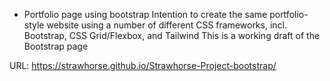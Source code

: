 - Portfolio page using bootstrap
Intention to create the same portfolio-style website using a number of different CSS frameworks, incl. Bootstrap, CSS Grid/Flexbox, and Tailwind
This is a working draft of the Bootstrap page

URL: https://strawhorse.github.io/Strawhorse-Project-bootstrap/
